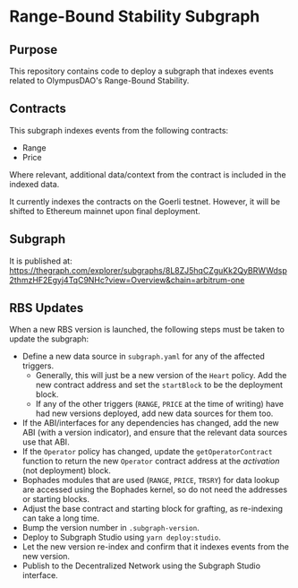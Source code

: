 # Range-Bound Stability Subgraph

## Purpose

This repository contains code to deploy a subgraph that indexes events related to OlympusDAO's Range-Bound Stability.

## Contracts

This subgraph indexes events from the following contracts:

- Range
- Price

Where relevant, additional data/context from the contract is included in the indexed data.

It currently indexes the contracts on the Goerli testnet. However, it will be shifted to Ethereum mainnet upon final deployment.

## Subgraph

It is published at: <https://thegraph.com/explorer/subgraphs/8L8ZJ5hqCZguKk2QyBRWWdsp2thmzHF2Egyj4TqC9NHc?view=Overview&chain=arbitrum-one>

## RBS Updates

When a new RBS version is launched, the following steps must be taken to update the subgraph:

- Define a new data source in `subgraph.yaml` for any of the affected triggers.
  - Generally, this will just be a new version of the `Heart` policy. Add the new contract address and set the `startBlock` to be the deployment block.
  - If any of the other triggers (`RANGE`, `PRICE` at the time of writing) have had new versions deployed, add new data sources for them too.
- If the ABI/interfaces for any dependencies has changed, add the new ABI (with a version indicator), and ensure that the relevant data sources use that ABI.
- If the `Operator` policy has changed, update the `getOperatorContract` function to return the new `Operator` contract address at the _activation_ (not deployment) block.
- Bophades modules that are used (`RANGE`, `PRICE`, `TRSRY`) for data lookup are accessed using the Bophades kernel, so do not need the addresses or starting blocks.
- Adjust the base contract and starting block for grafting, as re-indexing can take a long time.
- Bump the version number in `.subgraph-version`.
- Deploy to Subgraph Studio using `yarn deploy:studio`.
- Let the new version re-index and confirm that it indexes events from the new version.
- Publish to the Decentralized Network using the Subgraph Studio interface.
